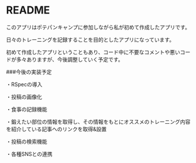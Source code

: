 # README

このアプリはポテパンキャンプに参加しながら私が初めて作成したアプリです。

日々のトレーニングを記録することを目的としたアプリになっています。

初めて作成したアプリということもあり、コード中に不要なコメントや悪いコードが多々ありますが、今後調整していく予定です。

###今後の実装予定

・RSpecの導入

・投稿の画像化

・食事の記録機能

・鍛えたい部位の情報を取得し、その情報をもとにオススメのトレーニング内容を紹介している記事へのリンクを取得&設置

・投稿の検索機能

・各種SNSとの連携
